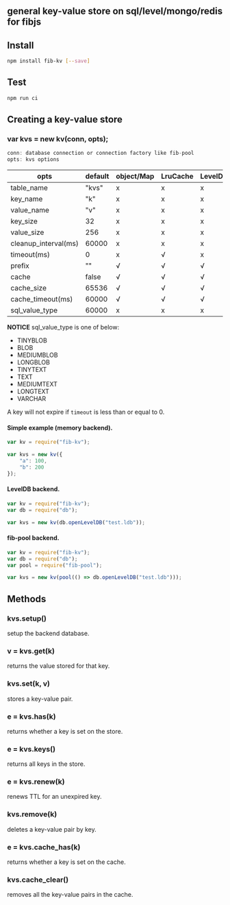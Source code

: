 ## general key-value store on sql/level/mongo/redis for fibjs

## Install

```sh
npm install fib-kv [--save]
```

## Test

```sh
npm run ci
```

## Creating a key-value store

### var kvs = new kv(conn, opts);

```JavaScript
conn: database connection or connection factory like fib-pool
opts: kvs options
```

| opts                 | default | object/Map | LruCache | LevelDB | Redis | MongoDB | SQLite/MySQL |
|----------------------|---------|------------|----------|---------|-------|---------|--------------|
| table_name           |   "kvs" | x          | x        | x       | √     | √       | √            |
| key_name             |     "k" | x          | x        | x       | x     | √       | √            |
| value_name           |     "v" | x          | x        | x       | x     | √       | √            |
| key_size             |      32 | x          | x        | x       | x     | x       | √            |
| value_size           |     256 | x          | x        | x       | x     | x       | √            |
| cleanup_interval(ms) |   60000 | x          | x        | x       | x     | x       | √            |
| timeout(ms)          |       0 | x          | √        | x       | √     | √       | √            |
| prefix               |      "" | √          | √        | √       | √     | √       | √            |
| cache                |   false | √          | √        | √       | √     | √       | √            |
| cache_size           |   65536 | √          | √        | √       | √     | √       | √            |
| cache_timeout(ms)    |   60000 | √          | √        | √       | √     | √       | √            |
| sql_value_type       |   60000 | x          | x        | x       | x     | x       | √            |

**NOTICE** sql_value_type is one of below:
- TINYBLOB
- BLOB
- MEDIUMBLOB
- LONGBLOB
- TINYTEXT
- TEXT
- MEDIUMTEXT
- LONGTEXT
- VARCHAR

A key will not expire if `timeout` is less than or equal to 0.

#### Simple example (memory backend).
```JavaScript
var kv = require("fib-kv");

var kvs = new kv({
    "a": 100,
    "b": 200
});
```

#### LevelDB backend.
```JavaScript
var kv = require("fib-kv");
var db = require("db");

var kvs = new kv(db.openLevelDB("test.ldb"));
```

#### fib-pool backend.
```JavaScript
var kv = require("fib-kv");
var db = require("db");
var pool = require("fib-pool");

var kvs = new kv(pool(() => db.openLevelDB("test.ldb")));
```


## Methods

### kvs.setup()
setup the backend database.

### v = kvs.get(k)
returns the value stored for that key.

### kvs.set(k, v)
stores a key-value pair.

### e = kvs.has(k)
returns whether a key is set on the store.

### e = kvs.keys()
returns all keys in the store.

### e = kvs.renew(k)
renews TTL for an unexpired key.

### kvs.remove(k)
deletes a key-value pair by key.

### e = kvs.cache_has(k)
returns whether a key is set on the cache.

### kvs.cache_clear()
removes all the key-value pairs in the cache.
